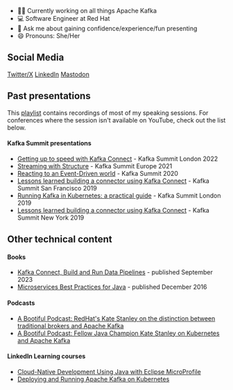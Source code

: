 <!--### Hi there 👋-->

<!--
**katheris/katheris** is a ✨ _special_ ✨ repository because its `README.md` (this file) appears on your GitHub profile.

Here are some ideas to get you started:

- 🔭 I’m currently working on ...
- 🌱 I’m currently learning ...
- 👯 I’m looking to collaborate on ...
- 🤔 I’m looking for help with ...
- 💬 Ask me about ...
- 📫 How to reach me: ...
- 😄 Pronouns: ...
- ⚡ Fun fact: ...
-->

- 👩‍💻 Currently working on all things Apache Kafka
- :computer: Software Engineer at Red Hat
- 💬 Ask me about gaining confidence/experience/fun presenting
- 😄 Pronouns: She/Her

## Social Media

[Twitter/X](https://twitter.com/KateStanley91)
[LinkedIn](https://www.linkedin.com/in/katherine-kate-stanley-3796b579/)
[Mastodon](https://fosstodon.org/@katheris)

## Past presentations

This [playlist](https://www.youtube.com/playlist?list=PLJTJpEL_Yd9gEV2-YCzcRBP4bWKAzQhYK) contains recordings of most of my speaking sessions. For conferences where the session isn't available on YouTube, check out the list below.

#### Kafka Summit presentations

- [Getting up to speed with Kafka Connect](https://www.confluent.io/en-gb/events/kafka-summit-london-2022/getting-up-to-speed-with-kafka-connect-from-the-basics-to-the-latest/) - Kafka Summit London 2022
- [Streaming with Structure](https://www.confluent.io/en-gb/events/kafka-summit-europe-2021/streaming-with-structure/) - Kafka Summit Europe 2021
- [Reacting to an Event-Driven world](https://videos.confluent.io/watch/QZBsrYFWgKPzz8VBzAHop1) - Kafka Summit 2020
- [Lessons learned building a connector using Kafka Connect](https://www.confluent.io/kafka-summit-san-francisco-2019/lessons-learned-building-a-connector-using-kafka-connect/) - Kafka Summit San Francisco 2019
- [Running Kafka in Kubernetes: a practical guide](https://www.confluent.io/kafka-summit-lon19/running-kafka-in-kubernetes-practical-guide/) - Kafka Summit London 2019
- [Lessons learned building a connector using Kafka Connect](https://www.confluent.io/en-gb/kafka-summit-ny19/lessons-learned-building-a-connector/) - Kafka Summit New York 2019

## Other technical content

#### Books

- [Kafka Connect, Build and Run Data Pipelines](https://learning.oreilly.com/library/view/kafka-connect/9781098126520/) - published September 2023
- [Microservices Best Practices for Java](https://www.redbooks.ibm.com/redbooks/pdfs/sg248357.pdf) - published December 2016

#### Podcasts

- [A Bootiful Podcast: RedHat's Kate Stanley on the distinction between traditional brokers and Apache Kafka](https://spring.io/blog/2022/01/20/a-bootiful-podcast-redhat-s-kate-stanley-on-the-distinction-between-traditional-brokers-and-apache-kafka)
- [A Bootiful Podcast: Fellow Java Champion Kate Stanley on Kubernetes and Apache Kafka](https://spring.io/blog/2021/11/18/a-bootiful-podcast-fellow-java-champion-kate-stanley-on-kubernetes-and-apache-kafka)

#### LinkedIn Learning courses

- [Cloud-Native Development Using Java with Eclipse MicroProfile](https://www.linkedin.com/learning/cloud-native-development-using-java-with-eclipse-microprofile)
- [Deploying and Running Apache Kafka on Kubernetes](https://www.linkedin.com/learning/deploying-and-running-apache-kafka-on-kubernetes)
